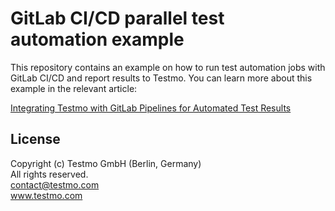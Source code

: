 # GitLab CI/CD parallel test automation example

This repository contains an example on how to run test automation jobs with GitLab CI/CD and report results to Testmo. You can learn more about this example in the relevant article:

[Integrating Testmo with GitLab Pipelines for Automated Test Results](TBD)

## License

Copyright (c) Testmo GmbH (Berlin, Germany)<br>
All rights reserved.<br>
contact@testmo.com<br>
www.testmo.com
